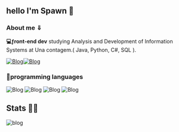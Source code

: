 ## hello I'm Spawn 👻
### About me ⇓
**💻ƒront-end dev**
studying Analysis and Development of Information Systems at Una contagem.( Java, Python, C#, SQL ).

[![Blog](https://img.shields.io/badge/Instagram-E4405F?style=for-the-badge&logo=instagram&logoColor=white)](https://www.instagram.com/pedro_henriquesfrr/)[![Blog](https://img.shields.io/badge/GitHub-100000?style=for-the-badge&logo=github&logoColor=white)]()

### 🤖programming languages
![Blog](https://img.shields.io/badge/HTML-239120?style=for-the-badge&logo=html5&logoColor=white) ![Blog](https://img.shields.io/badge/CSS3-1572B6.svg?style=for-the-badge&logo=CSS3&logoColor=white) ![Blog](https://img.shields.io/badge/JavaScript-F7DF1E?style=for-the-badge&logo=javascript&logoColor=black) ![Blog](    https://img.shields.io/badge/Java-ED8B00?style=for-the-badge&logo=openjdk&logoColor=white)

## Stats 👨‍💻
![blog]()

